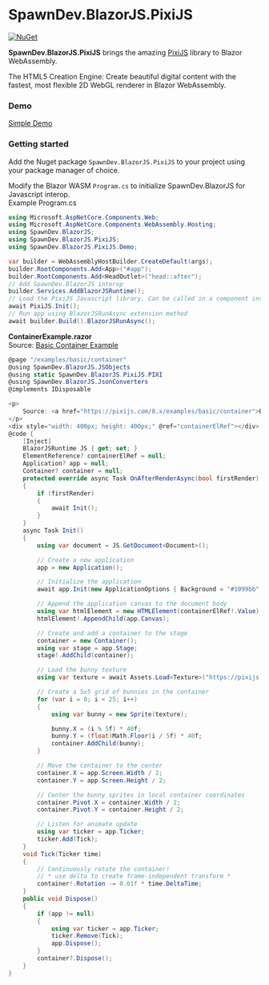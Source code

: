 # SpawnDev.BlazorJS.PixiJS

[![NuGet](https://img.shields.io/nuget/dt/SpawnDev.BlazorJS.PixiJS.svg?label=SpawnDev.BlazorJS.PixiJS)](https://www.nuget.org/packages/SpawnDev.BlazorJS.PixiJS) 

**SpawnDev.BlazorJS.PixiJS** brings the amazing [PixiJS](https://github.com/pixijs/pixijs) library to Blazor WebAssembly.

The HTML5 Creation Engine: Create beautiful digital content with the fastest, most flexible 2D WebGL renderer in Blazor WebAssembly.

### Demo
[Simple Demo](https://lostbeard.github.io/SpawnDev.BlazorJS.PixiJS/)

### Getting started

Add the Nuget package `SpawnDev.BlazorJS.PixiJS` to your project using your package manager of choice.

Modify the Blazor WASM `Program.cs` to initialize SpawnDev.BlazorJS for Javascript interop.  
Example Program.cs   
```cs
using Microsoft.AspNetCore.Components.Web;
using Microsoft.AspNetCore.Components.WebAssembly.Hosting;
using SpawnDev.BlazorJS;
using SpawnDev.BlazorJS.PixiJS;
using SpawnDev.BlazorJS.PixiJS.Demo;

var builder = WebAssemblyHostBuilder.CreateDefault(args);
builder.RootComponents.Add<App>("#app");
builder.RootComponents.Add<HeadOutlet>("head::after");
// Add SpawnDev.BlazorJS interop
builder.Services.AddBlazorJSRuntime();
// Load the PixiJS Javascript library. Can be called in a component instead if desired, or loaded using a <script> tag in the index.html
await PixiJS.Init();
// Run app using BlazorJSRunAsync extension method
await builder.Build().BlazorJSRunAsync();
```

**ContainerExample.razor**  
Source: [Basic Container Example](https://pixijs.com/8.x/examples/basic/container)  
```cs
@page "/examples/basic/container"
@using SpawnDev.BlazorJS.JSObjects
@using static SpawnDev.BlazorJS.PixiJS.PIXI
@using SpawnDev.BlazorJS.JsonConverters
@implements IDisposable

<p>
    Source: <a href="https://pixijs.com/8.x/examples/basic/container">Basic Container Example</a>
</p>
<div style="width: 400px; height: 400px;" @ref="containerElRef"></div>
@code {
    [Inject]
    BlazorJSRuntime JS { get; set; }
    ElementReference? containerElRef = null;
    Application? app = null;
    Container? container = null;
    protected override async Task OnAfterRenderAsync(bool firstRender)
    {
        if (firstRender)
        {
            await Init();
        }
    }
    async Task Init()
    {
        using var document = JS.GetDocument<Document>();

        // Create a new application
        app = new Application();

        // Initialize the application
        await app.Init(new ApplicationOptions { Background = "#1099bb", ResizeTo = containerElRef });

        // Append the application canvas to the document body
        using var htmlElement = new HTMLElement(containerElRef!.Value);
        htmlElement!.AppendChild(app.Canvas);

        // Create and add a container to the stage
        container = new Container();
        using var stage = app.Stage;
        stage!.AddChild(container);

        // Load the bunny texture
        using var texture = await Assets.Load<Texture>("https://pixijs.com/assets/bunny.png");

        // Create a 5x5 grid of bunnies in the container
        for (var i = 0; i < 25; i++)
        {
            using var bunny = new Sprite(texture);

            bunny.X = (i % 5f) * 40f;
            bunny.Y = (float)Math.Floor(i / 5f) * 40f;
            container.AddChild(bunny);
        }

        // Move the container to the center
        container.X = app.Screen.Width / 2;
        container.Y = app.Screen.Height / 2;

        // Center the bunny sprites in local container coordinates
        container.Pivot.X = container.Width / 2;
        container.Pivot.Y = container.Height / 2;

        // Listen for animate update
        using var ticker = app.Ticker;
        ticker.Add(Tick);
    }
    void Tick(Ticker time)
    {
        // Continuously rotate the container!
        // * use delta to create frame-independent transform *
        container!.Rotation -= 0.01f * time.DeltaTime;
    }
    public void Dispose()
    {
        if (app != null)
        {
            using var ticker = app.Ticker;
            ticker.Remove(Tick);
            app.Dispose();
        }
        container?.Dispose();
    }
}
```